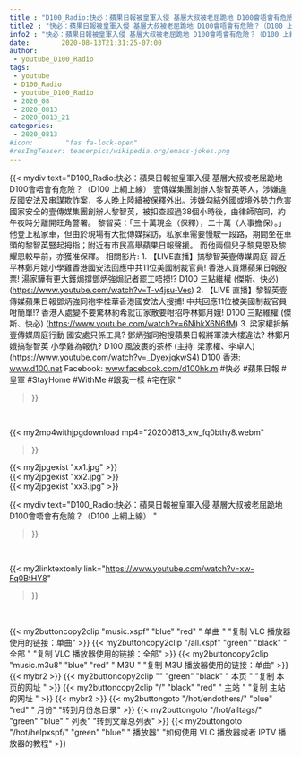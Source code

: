 ```yaml
---
title : "D100_Radio:快必：蘋果日報被皇軍入侵 基層大叔被老屈跪地 D100會唔會有危險？（D100 上綱上線） "
title2 : "快必：蘋果日報被皇軍入侵 基層大叔被老屈跪地 D100會唔會有危險？（D100 上綱上線） "
info2 : "快必：蘋果日報被皇軍入侵 基層大叔被老屈跪地 D100會唔會有危險？（D100 上綱上線）  壹傳媒集團創辦人黎智英等人，涉嫌違反國安法及串謀欺詐案，多人晚上陸續被保釋外出。涉嫌勾結外國或境外勢力危害國家安全的壹傳媒集團創辦人黎智英，被扣查超過38個小時後，由律師陪同，約午夜時分離開旺角警署。    黎智英：「三十萬現金（保釋），二十萬（人事擔保）。」他登上私家車，但由於現場有大批傳媒採訪，私家車需要慢駛一段路，期間坐在車頭的黎智英豎起拇指；附近有市民高舉蘋果日報聲援。    而他兩個兒子黎見恩及黎耀恩較早前，亦獲准保釋。  相關影片: 1. 【LIVE直播】搞黎智英壹傳媒周庭 習近平林鄭月娥小學雞香港國安法回應中共11位美國制裁官員! 香港人買爆蘋果日報股票! 湯家驊有更大鑊焗撐鄧炳強焗記者罷工唔撈!? D100 三點維權 (傑斯、快必) (https://www.youtube.com/watch?v=T-v4jsu-Ves) 2. 【LIVE 直播】黎智英壹傳媒蘋果日報鄧炳強同袍李桂華香港國安法大搜捕! 中共回應11位被美國制裁官員咁簡單!? 香港人處變不要驚林約希就冚家散要咁招呼林鄭月娥!  D100 三點維權 (傑斯、快必) (https://www.youtube.com/watch?v=6NihkX6N6fM) 3. 梁家權拆解壹傳媒周庭行動 國安處只係工具? 鄧炳強同袍搜蘋果日報將軍澳大樓違法? 林鄭月娥搞黎智英 小學雞為報仇? D100 風波裹的茶杯 (主持: 梁家權、李卓人) (https://www.youtube.com/watch?v=_DyexjqkwS4)  D100 香港: www.d100.net  Facebook: www.facebook.com/d100hk.m  #快必 #蘋果日報 #皇軍 #StayHome #WithMe #跟我一樣 #宅在家 "
date:        2020-08-13T21:31:25-07:00
author:
 - youtube_D100_Radio
tags:
 - youtube
 - D100_Radio
 - youtube_D100_Radio
 - 2020_08
 - 2020_0813
 - 2020_0813_21
categories:
 - 2020_0813
#icon:        "fas fa-lock-open"
#resImgTeaser: teaserpics/wikipedia.org/emacs-jokes.png
---
```


{{< mydiv text="D100_Radio:快必：蘋果日報被皇軍入侵 基層大叔被老屈跪地 D100會唔會有危險？（D100 上綱上線）  壹傳媒集團創辦人黎智英等人，涉嫌違反國安法及串謀欺詐案，多人晚上陸續被保釋外出。涉嫌勾結外國或境外勢力危害國家安全的壹傳媒集團創辦人黎智英，被扣查超過38個小時後，由律師陪同，約午夜時分離開旺角警署。    黎智英：「三十萬現金（保釋），二十萬（人事擔保）。」他登上私家車，但由於現場有大批傳媒採訪，私家車需要慢駛一段路，期間坐在車頭的黎智英豎起拇指；附近有市民高舉蘋果日報聲援。    而他兩個兒子黎見恩及黎耀恩較早前，亦獲准保釋。  相關影片: 1. 【LIVE直播】搞黎智英壹傳媒周庭 習近平林鄭月娥小學雞香港國安法回應中共11位美國制裁官員! 香港人買爆蘋果日報股票! 湯家驊有更大鑊焗撐鄧炳強焗記者罷工唔撈!? D100 三點維權 (傑斯、快必) (https://www.youtube.com/watch?v=T-v4jsu-Ves) 2. 【LIVE 直播】黎智英壹傳媒蘋果日報鄧炳強同袍李桂華香港國安法大搜捕! 中共回應11位被美國制裁官員咁簡單!? 香港人處變不要驚林約希就冚家散要咁招呼林鄭月娥!  D100 三點維權 (傑斯、快必) (https://www.youtube.com/watch?v=6NihkX6N6fM) 3. 梁家權拆解壹傳媒周庭行動 國安處只係工具? 鄧炳強同袍搜蘋果日報將軍澳大樓違法? 林鄭月娥搞黎智英 小學雞為報仇? D100 風波裹的茶杯 (主持: 梁家權、李卓人) (https://www.youtube.com/watch?v=_DyexjqkwS4)  D100 香港: www.d100.net  Facebook: www.facebook.com/d100hk.m  #快必 #蘋果日報 #皇軍 #StayHome #WithMe #跟我一樣 #宅在家 "
>}}
<br>


{{< my2mp4withjpgdownload mp4="20200813_xw_fq0bthy8.webm"
>}}

{{< my2jpgexist "xx1.jpg" >}}<br>
{{< my2jpgexist "xx2.jpg" >}}<br>
{{< my2jpgexist "xx3.jpg" >}}<br>



{{< mydiv text="D100_Radio:快必：蘋果日報被皇軍入侵 基層大叔被老屈跪地 D100會唔會有危險？（D100 上綱上線） "
>}}
<br>

{{< my2linktextonly link="https://www.youtube.com/watch?v=xw-Fq0BtHY8"
>}}


<br>

{{< my2buttoncopy2clip "music.xspf"        "blue"   "red"    " 单曲 "  "复制 VLC 播放器使用的链接：单曲" >}} {{< my2buttoncopy2clip "/all.xspf"         "green"  "black"  " 全部 "  "复制 VLC 播放器使用的链接：全部" >}} {{< my2buttoncopy2clip "music.m3u8"        "blue"   "red"    " M3U  "    "复制 M3U 播放器使用的链接：单曲" >}} {{< mybr2 >}} {{< my2buttoncopy2clip ""                  "green"  "black"  " 本页 "    "复制 本页的网址 " >}} {{< my2buttoncopy2clip "/"                 "black"  "red"    " 主站 "    "复制 主站的网址 " >}} {{< mybr2 >}} {{< my2buttongoto      "/hot/endothers/"   "blue"   "red"    " 月份"   "转到月份总目录" >}} {{< my2buttongoto      "/hot/alltags/"     "green"  "blue"   " 列表"   "转到文章总列表" >}} {{< my2buttongoto      "/hot/helpxspf/"    "green"  "blue"   " 播放器" "如何使用 VLC 播放器或者 IPTV 播放器的教程" >}} 
